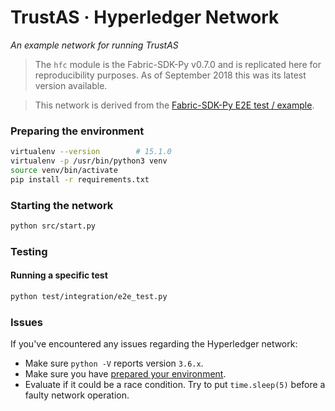 # TrustAS · Hyperledger Network

*An example network for running TrustAS*

> The `hfc` module is the Fabric-SDK-Py v0.7.0 and is replicated here for reproducibility purposes. As of September 2018 this was its latest version available.

> This network is derived from the [Fabric-SDK-Py E2E test / example](https://github.com/hyperledger/fabric-sdk-py/blob/v0.7.0/test/integration/e2e_test.py).

### <a name="preparing"></a>Preparing the environment

```sh
virtualenv --version        # 15.1.0
virtualenv -p /usr/bin/python3 venv
source venv/bin/activate
pip install -r requirements.txt
```

### Starting the network

```sh
python src/start.py
```

### Testing

#### Running a specific test

```sh
python test/integration/e2e_test.py
```

### Issues

If you've encountered any issues regarding the Hyperledger network:
- Make sure `python -V` reports version `3.6.x`.
- Make sure you have [prepared your environment](#preparing).
- Evaluate if it could be a race condition. Try to put `time.sleep(5)` before a faulty network operation.
